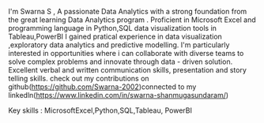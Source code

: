 I'm Swarna S , A passionate Data Analytics with a strong foundation from the great learning Data Analytics program .
Proficient in Microsoft Excel and programming language in Python,SQL data visualization tools in Tableau,PowerBI
I gained pratical experience in data visualization ,exploratory data analytics and predictive modelling.
I'm particularly interested in opportunities where i can collaborate with diverse teams to solve complex problems and innovate through data - driven solution.
Excellent verbal and written communication skills, presentation and story telling skills.
check out my contributions on github(https://github.com/Swarna-2002)connected to my linkedln(https://www.linkedin.com/in/swarna-shanmugasundaram/)

Key skills : MicrosoftExcel,Python,SQL,Tableau, PowerBI

